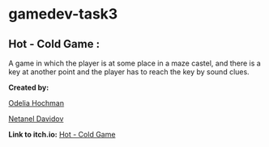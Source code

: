 # gamedev-task3

##  Hot - Cold Game :

A game in which the player is at some place in a maze castel, and there is a key at another point and the player has to reach the key by sound clues.

**Created by:**

[Odelia Hochman](https://github.com/OdeliaHochman)

[Netanel Davidov](https://github.com/netanel208)



**Link to itch.io:**     [ Hot - Cold Game](https://odeliamos0.itch.io/hot-cold-game)



